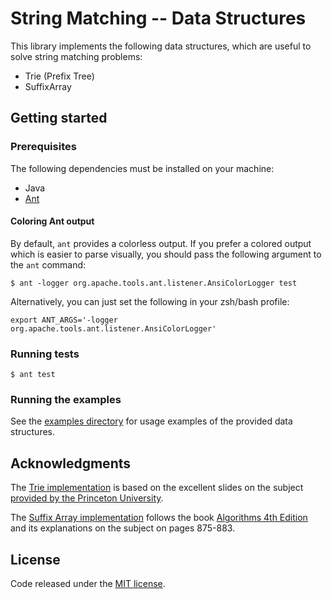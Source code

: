 # String Matching -- Data Structures

This library implements the following data structures, which are useful to solve
string matching problems:

* Trie (Prefix Tree)
* SuffixArray

## Getting started

### Prerequisites

The following dependencies must be installed on your machine:

* Java
* [Ant](http://ant.apache.org/)

#### Coloring Ant output

By default, `ant` provides a colorless output. If you prefer a colored output
which is easier to parse visually, you should pass the following argument to the
`ant` command:

    $ ant -logger org.apache.tools.ant.listener.AnsiColorLogger test

Alternatively, you can just set the following in your zsh/bash profile:

    export ANT_ARGS='-logger org.apache.tools.ant.listener.AnsiColorLogger'

### Running tests

    $ ant test

### Running the examples

See the [examples directory](./examples) for usage examples of the provided data
structures.

## Acknowledgments

The [Trie implementation](./src/main/java/TrieST.java) is based on the excellent
slides on the subject [provided by the Princeton
University](http://algs4.cs.princeton.edu/lectures/52Tries.pdf).

The [Suffix Array implementation](./src/main/java/SuffixArray.java) follows the
book [Algorithms 4th
Edition](https://www.amazon.com/Algorithms-4th-Robert-Sedgewick/dp/032157351X)
and its explanations on the subject on pages 875-883.

## License

Code released under the [MIT license](./LICENSE).
